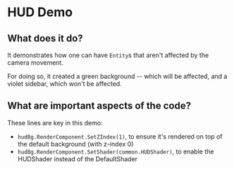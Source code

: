 # HUD Demo

## What does it do?
It demonstrates how one can have `Entity`s that aren't affected by the camera movement.    

For doing so, it created a green background -- which will be affected, and a violet sidebar, which won't be affected. 

## What are important aspects of the code?
These lines are key in this demo:

* `hudBg.RenderComponent.SetZIndex(1)`, to ensure it's rendered on top of the default background (with z-index 0)
* `hudBg.RenderComponent.SetShader(common.HUDShader)`, to enable the HUDShader instead of the DefaultShader
